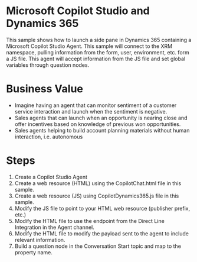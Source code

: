 # Microsoft Copilot Studio and Dynamics 365 
This sample shows how to launch a side pane in Dynamics 365 containing a Microsoft Copilot Studio Agent.
This sample will connect to the XRM namespace, pulling information from the form, user, environment, etc. form a JS file.
This agent will accept information from the JS file and set global variables through question nodes.

# Business Value
- Imagine having an agent that can monitor sentiment of a customer service interaction and launch when the sentiment is negative.
- Sales agents that can launch when an opportunity is nearing close and offer incentives based on knowledge of previous won opportunities.
- Sales agents helping to build account planning materials without human interaction, i.e. autonomous


# Steps
1. Create a Copilot Studio Agent
2. Create a web resource (HTML) using the CopilotChat.html file in this sample.
3. Create a web resource (JS) using CopilotDynamics365.js file in this sample.
4. Modify the JS file to point to your HTML web resource (publisher prefix, etc.)
5. Modify the HTML file to use the endpoint from the Direct Line Integration in the Agent channel.
6. Modify the HTML file to modify the payload sent to the agent to include relevant information.
7. Build a question node in the Conversation Start topic and map to the property name.